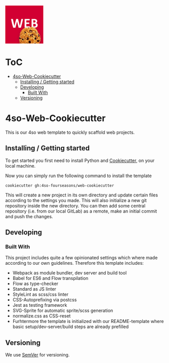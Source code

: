 ![Web](img/web.png)

# ToC

<!-- vim-markdown-toc GFM -->

* [4so-Web-Cookiecutter](#4so-web-cookiecutter)
    * [Installing / Getting started](#installing--getting-started)
    * [Developing](#developing)
        * [Built With](#built-with)
    * [Versioning](#versioning)

<!-- vim-markdown-toc -->

# 4so-Web-Cookiecutter

This is our 4so web template to quickly scaffold web projects.


## Installing / Getting started

To get started you first need to install Python and [Cookiecutter](https://cookiecutter.readthedocs.io/en/latest/installation.html), on your local machine.

Now you can simply run the following command to install the template

```shell
cookiecutter gh:4so-fourseasons/web-cookiecutter
```

This will create a new project in its own directory and update certain files
according to the settings you made. This will also initialize a new git
repository inside the new directory. You can then add some central repository
(i.e. from our local GitLab) as a remote, make an initial commit and push the changes.


## Developing

### Built With

This project includes quite a few opinionated settings which where
made according to our own guidelines. Therefore this template includes:

* Webpack as module bundler, dev server and build tool
* Babel for ES6 and Flow transpilation
* Flow as type-checker
* Standard as JS linter
* StyleLint as scss/css linter
* CSS-Autoprefixing via postcss
* Jest as testing framework
* SVG-Sprite for automatic sprite/scss generation
* normalize.css as CSS-reset
* Furhtermore the template is initialized with our README-template where basic setup/dev-server/build steps are already prefilled


## Versioning

We use [SemVer](http://semver.org/) for versioning.
